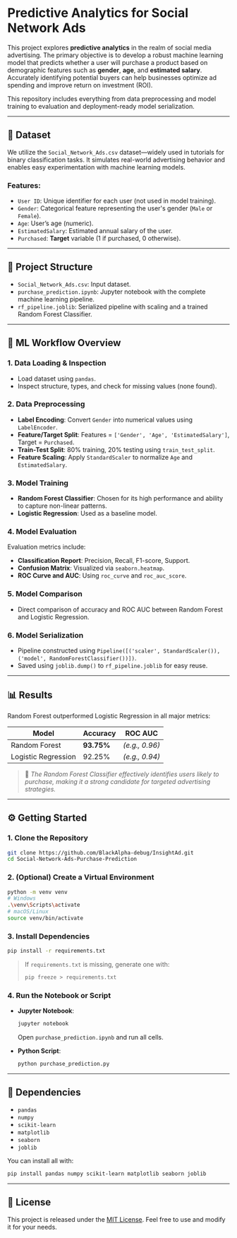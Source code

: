 #  Predictive Analytics for Social Network Ads

This project explores **predictive analytics** in the realm of social media advertising. The primary objective is to develop a robust machine learning model that predicts whether a user will purchase a product based on demographic features such as **gender**, **age**, and **estimated salary**. Accurately identifying potential buyers can help businesses optimize ad spending and improve return on investment (ROI).

This repository includes everything from data preprocessing and model training to evaluation and deployment-ready model serialization.

---

## 📂 Dataset

We utilize the `Social_Network_Ads.csv` dataset—widely used in tutorials for binary classification tasks. It simulates real-world advertising behavior and enables easy experimentation with machine learning models.

### Features:

* `User ID`: Unique identifier for each user (not used in model training).
* `Gender`: Categorical feature representing the user's gender (`Male` or `Female`).
* `Age`: User’s age (numeric).
* `EstimatedSalary`: Estimated annual salary of the user.
* `Purchased`: **Target** variable (1 if purchased, 0 otherwise).

---

## 🧱 Project Structure

* `Social_Network_Ads.csv`: Input dataset.
* `purchase_prediction.ipynb`: Jupyter notebook with the complete machine learning pipeline.
* `rf_pipeline.joblib`: Serialized pipeline with scaling and a trained Random Forest Classifier.

---

## 🔁 ML Workflow Overview

### 1. **Data Loading & Inspection**

* Load dataset using `pandas`.
* Inspect structure, types, and check for missing values (none found).

### 2. **Data Preprocessing**

* **Label Encoding**: Convert `Gender` into numerical values using `LabelEncoder`.
* **Feature/Target Split**: Features = `['Gender', 'Age', 'EstimatedSalary']`, Target = `Purchased`.
* **Train-Test Split**: 80% training, 20% testing using `train_test_split`.
* **Feature Scaling**: Apply `StandardScaler` to normalize `Age` and `EstimatedSalary`.

### 3. **Model Training**

* **Random Forest Classifier**: Chosen for its high performance and ability to capture non-linear patterns.
* **Logistic Regression**: Used as a baseline model.

### 4. **Model Evaluation**

Evaluation metrics include:

* **Classification Report**: Precision, Recall, F1-score, Support.
* **Confusion Matrix**: Visualized via `seaborn.heatmap`.
* **ROC Curve and AUC**: Using `roc_curve` and `roc_auc_score`.

### 5. **Model Comparison**

* Direct comparison of accuracy and ROC AUC between Random Forest and Logistic Regression.

### 6. **Model Serialization**

* Pipeline constructed using `Pipeline([('scaler', StandardScaler()), ('model', RandomForestClassifier())])`.
* Saved using `joblib.dump()` to `rf_pipeline.joblib` for easy reuse.

---

## 📊 Results

Random Forest outperformed Logistic Regression in all major metrics:

| Model               | Accuracy   | ROC AUC        |
| ------------------- | ---------- | -------------- |
| Random Forest       | **93.75%** | *(e.g., 0.96)* |
| Logistic Regression | 92.25%     | *(e.g., 0.94)* |

> 📌 *The Random Forest Classifier effectively identifies users likely to purchase, making it a strong candidate for targeted advertising strategies.*

---

## ⚙️ Getting Started

### 1. Clone the Repository

```bash
git clone https://github.com/BlackAlpha-debug/InsightAd.git
cd Social-Network-Ads-Purchase-Prediction
```

### 2. (Optional) Create a Virtual Environment

```bash
python -m venv venv
# Windows
.\venv\Scripts\activate
# macOS/Linux
source venv/bin/activate
```

### 3. Install Dependencies

```bash
pip install -r requirements.txt
```

> If `requirements.txt` is missing, generate one with:
>
> ```bash
> pip freeze > requirements.txt
> ```

### 4. Run the Notebook or Script

* **Jupyter Notebook**:

  ```bash
  jupyter notebook
  ```

  Open `purchase_prediction.ipynb` and run all cells.
* **Python Script**:

  ```bash
  python purchase_prediction.py
  ```

---

## 🧰 Dependencies

* `pandas`
* `numpy`
* `scikit-learn`
* `matplotlib`
* `seaborn`
* `joblib`

You can install all with:

```bash
pip install pandas numpy scikit-learn matplotlib seaborn joblib
```

---

## 📎 License

This project is released under the [MIT License](LICENSE). Feel free to use and modify it for your needs.

